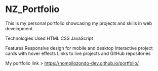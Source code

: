 # NZ_Portfolio

This is my personal portfolio showcasing my projects and skills in web development.

Technologies Used
HTML
CSS
JavaScript

Features
Responsive design for mobile and desktop
Interactive project cards with hover effects
Links to live projects and GitHub repositories

My portfolio link > https://nompilozondo-dev.github.io/portfolio/

